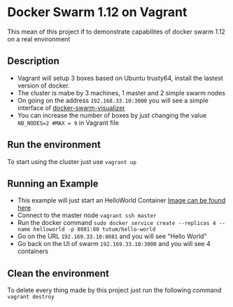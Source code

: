 # Docker Swarm 1.12 on Vagrant
This mean of this project if to demonstrate capabilites of docker swarm 1.12 on a real environment

## Description
- Vagrant will setup 3 boxes based on Ubuntu trusty64, install the lastest version of docker.
- The cluster is mabe by 3 machines, 1 master and 2 simple swarm nodes
- On going on the address `192.168.33.10:3000` you will see a simple interface of [docker-swarm-visualizer](https://github.com/ManoMarks/docker-swarm-visualizer)
- You can increase the number of boxes by just changing the value `NB_NODES=2 #MAX = 9` in Vagrant file

## Run the environment
To start using the cluster just use `vagrant up`

## Running an Example
- This example will just start an HelloWorld Container [Image can be found here](https://github.com/tutumcloud/hello-world)
- Connect to the master node `vagrant ssh master`
- Run the docker command `sudo docker service create --replicas 4 --name helloworld -p 8081:80 tutum/hello-world`
- Go on the URL `192.169.33.10:8081` and you will see "Hello World"
- Go back on the UI of swarm `192.169.33.10:3000` and you will see 4 containers

## Clean the environment
To delete every thing made by this project just run the following command `vagrant destroy`

